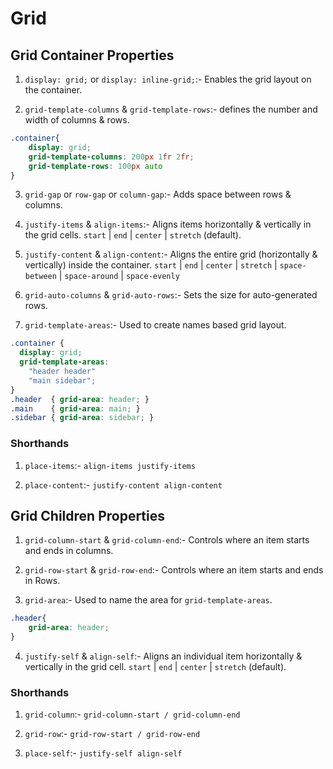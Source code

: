 # Grid

## Grid Container Properties

1. `display: grid;` or `display: inline-grid;`:- Enables the grid layout on the container.

2. `grid-template-columns` & `grid-template-rows`:- defines the number and width of columns & rows.

```CSS
.container{
    display: grid;
    grid-template-columns: 200px 1fr 2fr;
    grid-template-rows: 100px auto
}
```

3. `grid-gap` or `row-gap` or `column-gap`:- Adds space between rows & columns.

4. `justify-items` & `align-items`:- Aligns items horizontally & vertically in the grid cells. `start` | `end` | `center` | `stretch` (default).

5. `justify-content` & `align-content`:- Aligns the entire grid (horizontally & vertically) inside the container. `start` | `end` | `center` | `stretch` | `space-between` | `space-around` | `space-evenly`

6. `grid-auto-columns` & `grid-auto-rows`:- Sets the size for auto-generated rows.

7. `grid-template-areas`:- Used to create names based grid layout.

```CSS
.container {
  display: grid;
  grid-template-areas:
    "header header"
    "main sidebar";
}
.header  { grid-area: header; }
.main    { grid-area: main; }
.sidebar { grid-area: sidebar; }
```

### Shorthands 

1. `place-items`:- `align-items justify-items`

2. `place-content`:- `justify-content align-content`

## Grid Children Properties

1. `grid-column-start` & `grid-column-end`:- Controls where an item starts and ends in columns.

2. `grid-row-start` & `grid-row-end`:- Controls where an item starts and ends in Rows.

3. `grid-area`:- Used to name the area for `grid-template-areas`.

```CSS
.header{
    grid-area: header;
}
```

4. `justify-self` & `align-self`:- Aligns an individual item horizontally & vertically in the grid cell. `start` | `end` | `center` | `stretch` (default).

### Shorthands

1. `grid-column`:- `grid-column-start / grid-column-end`

2. `grid-row`:- `grid-row-start / grid-row-end`

3. `place-self`:- `justify-self align-self`